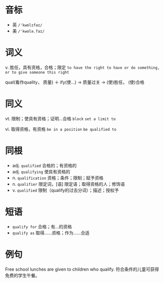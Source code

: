 # 音标

- 英 `/'kwɒlɪfaɪ/`
- 美 `/ˈkwɑləˌfaɪ/`

# 词义

v. 胜任，具有资格，合格；限定
`to have the right to have or do something, or to give someone this right`



qual(看作quality， 质量) ＋ ify(使…) → 质量过关 → (使)胜任， (使)合格

# 同义

vt. 限制；使具有资格；证明…合格
`block` `set a limit to`

vi. 取得资格，有资格
`be in a position` `be qualified to`

# 同根

- adj. `qualified` 合格的；有资格的
- adj. `qualifying` 使具有资格的
- n. `qualification` 资格；条件；限制；赋予资格
- n. `qualifier` 限定词，[语] 限定语；取得资格的人；修饰语
- v. `qualified` 限制（qualify的过去分词）；描述；授权予

# 短语

- `qualify for` 合格；有…的资格
- `qualify as` 取得……资格；作为……合适

# 例句

Free school lunches are given to children who qualify.
符合条件的儿童可获得免费的学生午餐。


